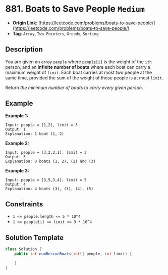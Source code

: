 # 881. Boats to Save People `Medium`

- **Origin Link**: [https://leetcode.com/problems/boats-to-save-people/](https://leetcode.com/problems/boats-to-save-people/)
- **Tag**: `Array`, `Two Pointers`, `Greedy`, `Sorting`


## Description

You are given an array `people` where `people[i]` is the weight of the `ith` person, and an **infinite number of boats** where each boat can carry a maximum weight of `limit`. Each boat carries at most two people at the same time, provided the sum of the weight of those people is at most `limit`.

Return *the minimum number of boats to carry every given person*.


## Example

**Example 1:**

```
Input: people = [1,2], limit = 3
Output: 1
Explanation: 1 boat (1, 2)
```

**Example 2:**

```
Input: people = [3,2,2,1], limit = 3
Output: 3
Explanation: 3 boats (1, 2), (2) and (3)
```

**Example 3:**

```
Input: people = [3,5,3,4], limit = 5
Output: 4
Explanation: 4 boats (3), (3), (4), (5)
```


## Constraints

- `1 <= people.length <= 5 * 10^4`
- `1 <= people[i] <= limit <= 3 * 10^4`


## Solution Template

```java
class Solution {
    public int numRescueBoats(int[] people, int limit) {

    }
}
```
